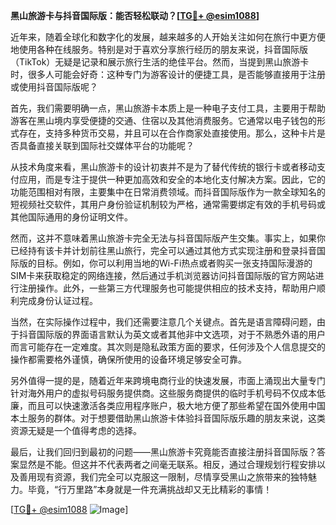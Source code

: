**黑山旅游卡与抖音国际版：能否轻松联动？[[TG💪+ @esim1088](https://t.me/s/esim1088)]**

近年来，随着全球化和数字化的发展，越来越多的人开始关注如何在旅行中更方便地使用各种在线服务。特别是对于喜欢分享旅行经历的朋友来说，抖音国际版（TikTok）无疑是记录和展示旅行生活的绝佳平台。然而，当提到黑山旅游卡时，很多人可能会好奇：这种专门为游客设计的便捷工具，是否能够直接用于注册或使用抖音国际版呢？

首先，我们需要明确一点，黑山旅游卡本质上是一种电子支付工具，主要用于帮助游客在黑山境内享受便捷的交通、住宿以及其他消费服务。它通常以电子钱包的形式存在，支持多种货币交易，并且可以在合作商家处直接使用。那么，这种卡片是否具备直接关联到国际社交媒体平台的功能呢？

从技术角度来看，黑山旅游卡的设计初衷并不是为了替代传统的银行卡或者移动支付应用，而是专注于提供一种更加高效和安全的本地化支付解决方案。因此，它的功能范围相对有限，主要集中在日常消费领域。而抖音国际版作为一款全球知名的短视频社交软件，其用户身份验证机制较为严格，通常需要绑定有效的手机号码或其他国际通用的身份证明文件。

然而，这并不意味着黑山旅游卡完全无法与抖音国际版产生交集。事实上，如果你已经持有该卡并计划前往黑山旅行，完全可以通过其他方式实现注册和登录抖音国际版的目标。例如，你可以利用当地的Wi-Fi热点或者购买一张支持国际漫游的SIM卡来获取稳定的网络连接，然后通过手机浏览器访问抖音国际版的官方网站进行注册操作。此外，一些第三方代理服务也可能提供相应的技术支持，帮助用户顺利完成身份认证过程。

当然，在实际操作过程中，我们还需要注意几个关键点。首先是语言障碍问题，由于抖音国际版的界面语言默认为英文或者其他非中文选项，对于不熟悉外语的用户而言可能存在一定难度。其次则是隐私政策方面的要求，任何涉及个人信息提交的操作都需要格外谨慎，确保所使用的设备环境足够安全可靠。

另外值得一提的是，随着近年来跨境电商行业的快速发展，市面上涌现出大量专门针对海外用户的虚拟号码服务提供商。这些服务商提供的临时手机号码不仅成本低廉，而且可以快速激活各类应用程序账户，极大地方便了那些希望在国外使用中国本土服务的群体。对于想要借助黑山旅游卡体验抖音国际版乐趣的朋友来说，这类资源无疑是一个值得考虑的选择。

最后，让我们回归到最初的问题——黑山旅游卡究竟能否直接注册抖音国际版？答案显然是不能。但这并不代表两者之间毫无联系。相反，通过合理规划行程安排以及善用现有资源，我们完全可以克服这一限制，尽情享受黑山之旅带来的独特魅力。毕竟，“行万里路”本身就是一件充满挑战却又无比精彩的事情！

[[TG💪+ @esim1088](https://t.me/s/esim1088) ![Image](https://i.postimg.cc/4NQfJmqS/Snipaste-2025-05-13-00-14-12.png)]